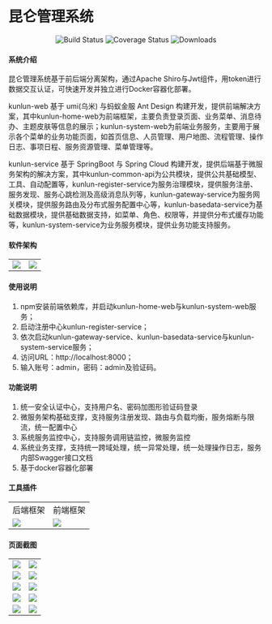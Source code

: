 # 昆仑管理系统

<p align="center"> 
    <img src="https://img.shields.io/circleci/project/vuejs/vue/dev.svg" alt="Build Status">
    <img src="https://img.shields.io/badge/Spring%20Cloud-Greenwich.RELEASE-blue.svg" alt="Coverage Status">
    <img src="https://img.shields.io/badge/Spring%20Boot-2.1.0.RELEASE-blue.svg" alt="Downloads">
</p>

#### 系统介绍
昆仑管理系统基于前后端分离架构，通过Apache Shiro与Jwt组件，用token进行数据交互认证，可快速开发并独立进行Docker容器化部署。

kunlun-web 基于 umi(乌米) 与蚂蚁金服 Ant Design 构建开发，提供前端解决方案，其中kunlun-home-web为前端框架，主要负责登录页面、业务菜单、消息待办、主题皮肤等信息的展示；kunlun-system-web为前端业务服务，主要用于展示各个菜单的业务功能页面，如首页信息、人员管理、用户地图、流程管理、操作日志、事项日程、服务资源管理、菜单管理等。

kunlun-service 基于 SpringBoot 与 Spring Cloud 构建开发，提供后端基于微服务架构的解决方案，其中kunlun-common-api为公共模块，提供公共基础模型、工具、自动配置等，kunlun-register-service为服务治理模块，提供服务注册、服务发现、服务心跳检测及高级消息队列等，kunlun-gateway-service为服务网关模块，提供服务路由及分布式服务配置中心等，kunlun-basedata-service为基础数据模块，提供基础数据支持，如菜单、角色、权限等，并提供分布式缓存功能等，kunlun-system-service为业务服务模块，提供业务功能支持服务。


#### 软件架构
<table>
    <tr>
        <td><img src="https://images.gitee.com/uploads/images/2020/0411/165451_44bb82b5_1894302.png"/></td>
        <td><img src="https://images.gitee.com/uploads/images/2020/0411/165543_a617076b_1894302.png"/></td>
    </tr>
</table>


#### 使用说明

1.  npm安装前端依赖库，并启动kunlun-home-web与kunlun-system-web服务；
2.  启动注册中心kunlun-register-service；
3.  依次启动kunlun-gateway-service、kunlun-basedata-service与kunlun-system-service服务；
4.  访问URL：http://localhost:8000；
5.  输入账号：admin，密码：admin及验证码。


#### 功能说明

1.  统一安全认证中心，支持用户名、密码加图形验证码登录
2.  微服务架构基础支撑，支持服务注册发现、路由与负载均衡，服务熔断与限流，统一配置中心
3.  系统服务监控中心，支持服务调用链监控，微服务监控
4.  系统业务支撑，支持统一跨域处理，统一异常处理，统一处理操作日志，服务内部Swagger接口文档
5.  基于docker容器化部署


#### 工具插件

<table>
    <tr>
        <td>后端框架</td>
        <td>前端框架</td>
    </tr>
    <tr>
        <td><img src="https://images.gitee.com/uploads/images/2020/0411/152235_4f7146fd_1894302.png"/></td>
        <td><img src="https://images.gitee.com/uploads/images/2020/0411/152350_b3f7e035_1894302.png"/></td>
    </tr>
</table>


#### 页面截图

<table>
    <tr>
        <td><img src="https://images.gitee.com/uploads/images/2020/0411/150813_6b96784d_1894302.png"/></td>
        <td><img src="https://images.gitee.com/uploads/images/2020/0411/151157_074c7bd6_1894302.png"/></td>
    </tr>
    <tr>
        <td><img src="https://images.gitee.com/uploads/images/2020/0411/151338_d5682439_1894302.png"/></td>
        <td><img src="https://images.gitee.com/uploads/images/2020/0411/151432_50f2e90b_1894302.png"/></td>
    </tr>
    <tr>
        <td><img src="https://images.gitee.com/uploads/images/2020/0411/151503_a77038fb_1894302.png"/></td>
        <td><img src="https://images.gitee.com/uploads/images/2020/0411/151532_e7c8d194_1894302.png"/></td>
    </tr>
    <tr>
        <td><img src="https://images.gitee.com/uploads/images/2020/0411/151708_13470811_1894302.png"/></td>
        <td><img src="https://images.gitee.com/uploads/images/2020/0411/154927_42427ebc_1894302.png"/></td>
    </tr>
    <tr>
        <td><img src="https://images.gitee.com/uploads/images/2020/0411/155238_ee1f9e60_1894302.png"/></td>
        <td><img src="https://images.gitee.com/uploads/images/2020/0411/155119_1fdc1d25_1894302.png"/></td>
    </tr>
</table>
